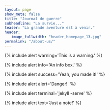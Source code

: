 ```yaml
---
layout: page
show_meta: false
title: "Journal de guerre"
subheadline: "La survie..."
teaser: "La grande aventure est à venir."
header:
   image_fullwidth: "header_homepage_13.jpg"
permalink: "/about-us/"
---
```


{% include alert warning='This is a warning.' %}

{% include alert info='An info box.' %}

{% include alert success='Yeah, you made it!' %}

{% include alert alert='Danger!' %}

{% include alert terminal='jekyll -serve' %}

{% include alert text='Just a note!' %}
